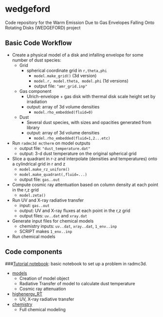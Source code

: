 # wedgeford
Code repository for the Warm Emission Due to Gas Envelopes Falling Onto Rotating Disks (WEDGEFORD) project


## Basic Code Workflow 

+ Create a physical model of a disk and infalling envelope for some number of dust species:
    + Grid
        + spherical coordinate grid in `r,theta,phi`
            + `model.make_grid()` (3d version)
            + `model.r, model.theta, model.phi` (1d versions)
            + output file: `"amr_grid.inp"`  
    + Gas component
        + Ulrich-envelope + gas disk with thermal disk scale height set by irradiation
        + output: array of 3d volume densities 
            + `model.rho_embedded(fluid=0)`  
    + Dust
        + Several dust species, with sizes and opacities generated from library
        + output: array of 3d volume densities
            + `model.rho_embedded(fluid=1,2...etc)`    
+ Run `radmc3d mctherm` on model outputs
    + output file: `"dust_temperature.dat"` 
    + output: 3-d dust temperature on the original spherical grid 
+ Slice a quadrant in r-z and interpolate (densities and temperatures) onto a cylindrical grid in r and z
    + `model.make_rz_uniform()`
    + `model.make_quadrant(,fluid=...)`
    + output file: `gas..out`
+ Compute cosmic ray attentuation based on column density at each point in the r,z grid
    + `model.zeta()`
+  Run UV and X-ray radiative transfer
    + input: `gas..out` 
    + output: UV and X-ray fluxes at each point in the r,z grid
    + output files: `uv..dat` and `xray.dat`
+ Generate input files for chemical models  
    + chemistry inputs: `uv..dat`, `xray..dat`, `1_env..inp` 
    + SCRIPT makes `1_env..inp`
+ Run chemical models  


## Code components
###[Tutorial notebook](./make_model.ipynb): basic notebook to set up a problem in radmc3d.

+ [models](./models/index.md)
  + Creation of model object
  + Radiative Transfer of model to calculate dust temperature
  + Cosmic ray attenuation
+ [highenergy_RT](./highenergy_RT/index.md)
  + UV, X-ray radiative transfer
+ [chemistry](./chemistry/index.md)
  + Full chemical modeling

